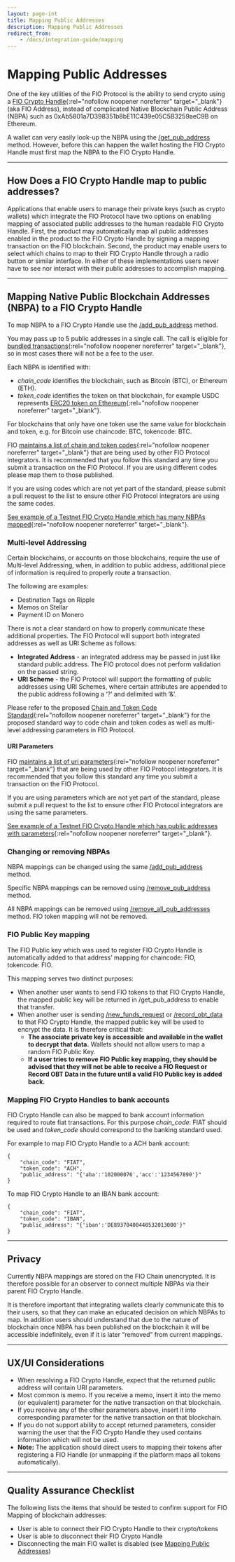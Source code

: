 ```yaml
---
layout: page-int
title: Mapping Public Addresses
description: Mapping Public Addresses
redirect_from:
    - /docs/integration-guide/mapping
---
```


# Mapping Public Addresses

One of the key utilities of the FIO Protocol is the ability to send crypto using a [FIO Crypto Handle](https://kb.fioprotocol.io/fio-protocol/fio-addresses){:rel="nofollow noopener noreferrer" target="_blank"} (aka FIO Address), instead of complicated Native Blockchain Public Address (NBPA) such as 0xAb5801a7D398351b8bE11C439e05C5B3259aeC9B on Ethereum.

A wallet can very easily look-up the NBPA using the [/get_pub_address]({{site.baseurl}}/pages/api/fio-api/#post-/get_pub_address) method. However, before this can happen the wallet hosting the FIO Crypto Handle must first map the NBPA to the FIO Crypto Handle.

---
## How Does a FIO Crypto Handle map to public addresses?

Applications that enable users to manage their private keys (such as crypto wallets) which integrate the FIO Protocol have two options on enabling mapping of associated public addresses to the human readable FIO Crypto Handle.  First, the product may automatically map all public addresses enabled in the product to the FIO Crypto Handle by signing a mapping transaction on the FIO blockchain.  Second, the product may enable users to select which chains to map to their FIO Crypto Handle through a radio button or similar interface.  In either of these implementations users never have to see nor interact with their public addresses to accomplish mapping.

---
## Mapping Native Public Blockchain Addresses (NBPA) to a FIO Crypto Handle

To map NBPA to a FIO Crypto Handle use the [/add_pub_address]({{site.baseurl}}/pages/api/fio-api/#options-addaddress) method.

You may pass up to 5 public addresses in a single call. The call is eligible for [bundled transactions](https://kb.fioprotocol.io/fio-protocol/fio-addresses/bundling-and-fees){:rel="nofollow noopener noreferrer" target="_blank"}, so in most cases there will not be a fee to the user.

Each NBPA is identified with:

* *chain_code* identifies the blockchain, such as Bitcoin (BTC), or Ethereum (ETH).
* *token_code* identifies the token on that blockchain, for example USDC represents [ERC20 token on Ethereum](https://etherscan.io/token/0xa0b86991c6218b36c1d19d4a2e9eb0ce3606eb48){:rel="nofollow noopener noreferrer" target="_blank"}.

For blockchains that only have one token use the same value for blockchain and token, e.g. for Bitcoin use chaincode: BTC, tokencode: BTC.

FIO [maintains a list of chain and token codes](https://github.com/fioprotocol/fips/blob/master/fip-0015.md){:rel="nofollow noopener noreferrer" target="_blank"} that are being used by other FIO Protocol integrators. It is recommended that you follow this standard any time you submit a transaction on the FIO Protocol. If you are using different codes please map them to those published.

If you are using codes which are not yet part of the standard, please submit a pull request to the list to ensure other FIO Protocol integrators are using the same codes.

[See example of a Testnet FIO Crypto Handle which has many NBPAs mapped](https://fio-test.bloks.io/address/map1@mappedaddresses){:rel="nofollow noopener noreferrer" target="_blank"}.

### Multi-level Addressing

Certain blockchains, or accounts on those blockchains, require the use of Multi-level Addressing, when, in addition to public address, additional piece of information is required to properly route a transaction.

The following are examples:

* Destination Tags on Ripple
* Memos on Stellar
* Payment ID on Monero

There is not a clear standard on how to properly communicate these additional properties. The FIO Protocol will support both integrated addresses as well as URI Scheme as follows:

* **Integrated Address** - an integrated address may be passed in just like standard public address. The FIO protocol does not perform validation on the passed string.
* **URI Scheme** - the FIO Protocol will support the formatting of public addresses using URI Schemes, where certain attributes are appended to the public address following a ‘?’ and delimited with ‘&’.

Please refer to the proposed [Chain and Token Code Standard](https://github.com/fioprotocol/fips/blob/master/fip-0015.md){:rel="nofollow noopener noreferrer" target="_blank"} for the proposed standard way to code chain and token codes as well as multi-level addressing parameters in FIO Protocol.

#### URI Parameters

FIO [maintains a list of uri parameters](https://github.com/fioprotocol/fips/blob/master/fip-0015.md){:rel="nofollow noopener noreferrer" target="_blank"} that are being used by other FIO Protocol integrators. It is recommended that you follow this standard any time you submit a transaction on the FIO Protocol.

If you are using parameters which are not yet part of the standard, please submit a pull request to the list to ensure other FIO Protocol integrators are using the same parameters.

[See example of a Testnet FIO Crypto Handle which has public addresses with parameters](https://fio.bloks.io/address/multilevel@fiotest){:rel="nofollow noopener noreferrer" target="_blank"}.

### Changing or removing NBPAs

NBPA mappings can be changed using the same [/add_pub_address]({{site.baseurl}}/pages/api/fio-api/#options-addaddress) method.

Specific NBPA mappings can be removed using [/remove_pub_address]({{site.baseurl}}/pages/api/fio-api/#options-remaddress) method.

All NBPA mappings can be removed using [/remove_all_pub_addresses]({{site.baseurl}}/pages/api/fio-api/#options-remalladdr) method. FIO token mapping will not be removed.

### FIO Public Key mapping

The FIO Public key which was used to register FIO Crypto Handle is automatically added to that address’ mapping for chaincode: FIO, tokencode: FIO.

This mapping serves two distinct purposes:

* When another user wants to send FIO tokens to that FIO Crypto Handle, the mapped public key will be returned in /get_pub_address to enable that transfer.
* When another user is sending [/new_funds_request]({{site.baseurl}}/pages/api/fio-api/#options-newfundsreq) or [/record_obt_data]({{site.baseurl}}/pages/api/fio-api/#options-recordobt) to that FIO Crypto Handle, the mapped public key will be used to encrypt the data. It is therefore critical that:
   * **The associate private key is accessible and available in the wallet to decrypt that data.** Wallets should not allow users to map a random FIO Public Key.
   * **If a user tries to remove FIO Public key mapping, they should be advised that they will not be able to receive a FIO Request or Record OBT Data in the future until a valid FIO Public key is added back.**

### Mapping FIO Crypto Handles to bank accounts

FIO Crypto Handle can also be mapped to bank account information required to route fiat transactions. For this purpose *chain_code*: FIAT should be used and *token_code* should correspond to the banking standard used.

For example to map FIO Crypto Handle to a ACH bank account:
```
{
	"chain_code": "FIAT",
	"token_code": "ACH",
	"public_address": "{'aba':'102000076','acc':'1234567890'}"
}
```

To map FIO Crypto Handle to an IBAN bank account:
```
{
	"chain_code": "FIAT",
	"token_code": "IBAN",
	"public_address": "{'iban':'DE89370400440532013000'}"
}
```

---
## Privacy

Currently NBPA mappings are stored on the FIO Chain unencrypted. It is therefore possible for an observer to connect multiple NBPAs via their parent FIO Crypto Handle.

It is therefore important that integrating wallets clearly communicate this to their users, so that they can make an educated decision on which NBPAs to map. In addition users should understand that due to the nature of blockchain once NBPA has been published on the blockchain it will be accessible indefinitely, even if it is later “removed” from current mappings.

---
## UX/UI Considerations

* When resolving a FIO Crypto Handle, expect that the returned public address will contain URI parameters.
* Most common is memo. If you receive a memo, insert it into the memo (or equivalent) parameter for the native transaction on that blockchain.
* If you receive any of the other parameters above, insert it into corresponding parameter for the native transaction on that blockchain.
* If you do not support ability to accept returned parameters, consider warning the user that the FIO Crypto Handle they used contains information which will not be used.
* **Note:** The application should direct users to mapping their tokens after registering a FIO Handle (or unmapping if the platform maps all tokens automatically).

---
## Quality Assurance Checklist

The following lists the items that should be tested to confirm support for FIO Mapping of blockchain addresses:
-  User is able to connect their FIO Crypto Handle to their crypto/tokens
-  User is able to disconnect their FIO Crypto Handle
-  Disconnecting the main FIO wallet is disabled (see [Mapping Public Addresses]({{site.baseurl}}/docs/integration-guide/handle-mapping))
